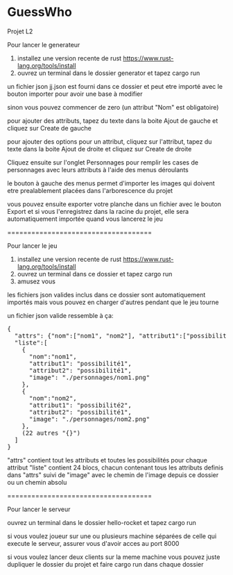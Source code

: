 # GuessWho
Projet L2

Pour lancer le generateur
1) installez une version recente de rust https://www.rust-lang.org/tools/install
2) ouvrez un terminal dans le dossier generator et tapez cargo run

un fichier json jj.json est fourni dans ce dossier et peut etre importé avec le bouton importer pour avoir une base à modifier

sinon vous pouvez commencer de zero (un attribut "Nom" est obligatoire)

pour ajouter des attributs, tapez du texte dans la boite Ajout de gauche et cliquez sur Create de gauche

pour ajouter des options pour un attribut, cliquez sur l'attribut, tapez du texte dans la boite Ajout de droite et cliquez sur Create de droite

Cliquez ensuite sur l'onglet Personnages pour remplir les cases de personnages avec leurs attributs à l'aide des menus déroulants

le bouton à gauche des menus permet d'importer les images qui doivent etre prealablement placées dans l'arborescence du projet

vous pouvez ensuite exporter votre planche dans un fichier avec le bouton Export et si vous l'enregistrez dans la racine du projet, elle sera automatiquement importée quand vous lancerez le jeu

====================================

Pour lancer le jeu
1) installez une version recente de rust https://www.rust-lang.org/tools/install
2) ouvrez un terminal dans ce dossier et tapez cargo run
3) amusez vous

les fichiers json valides inclus dans ce dossier sont automatiquement importés mais vous pouvez en charger d'autres pendant que le jeu tourne 

un fichier json valide ressemble à ça:

<pre>
{
  "attrs": {"nom":["nom1", "nom2"], "attribut1":["possibilité1", "possibilité2"], "attribut2":["possibilité1"]},
  "liste":[
    {
      "nom":"nom1",
      "attribut1": "possibilité1",
      "attribut2": "possibilité1",
      "image": "./personnages/nom1.png"
    },
    {
      "nom":"nom2",
      "attribut1": "possibilité2",
      "attribut2": "possibilité1",
      "image": "./personnages/nom2.png"
    },
    (22 autres "{}")
  ]
}</pre>

"attrs" contient tout les attributs et toutes les possibilités pour chaque attribut
"liste" contient 24 blocs, chacun contenant tous les attributs definis dans "attrs" suivi de "image" avec le chemin de l'image depuis ce dossier ou un chemin absolu

====================================

Pour lancer le serveur

ouvrez un terminal dans le dossier hello-rocket et tapez cargo run

si vous voulez joueur sur une ou plusieurs machine séparées de celle qui execute le serveur, assurer vous d'avoir acces au port 8000

si vous voulez lancer deux clients sur la meme machine vous pouvez juste dupliquer le dossier du projet et faire cargo run dans chaque dossier
